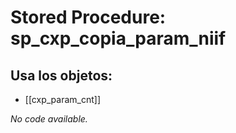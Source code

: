 # Stored Procedure: sp_cxp_copia_param_niif

## Usa los objetos:
- [[cxp_param_cnt]]

*No code available.*
